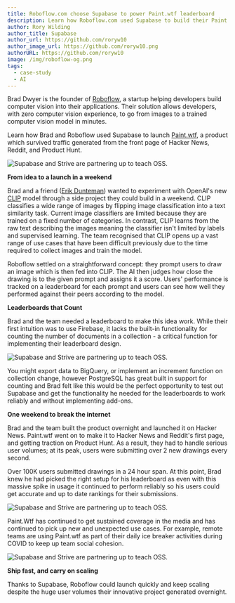 ```yaml
---
title: Roboflow.com choose Supabase to power Paint.wtf leaderboard
description: Learn how Roboflow.com used Supabase to build their Paint.wtf leaderboard
author: Rory Wilding
author_title: Supabase
author_url: https://github.com/roryw10
author_image_url: https://github.com/roryw10.png
authorURL: https://github.com/roryw10
image: /img/roboflow-og.png
tags:
  - case-study
  - AI
---
```


Brad Dwyer is the founder of [Roboflow](https://roboflow.com/?ref=supabase), a startup helping developers build computer vision into their applications. Their solution allows developers, with zero computer vision experience, to go from images to a trained computer vision model in minutes.

Learn how Brad and Roboflow used Supabase to launch [Paint.wtf](https://paint.wtf), a product which survived traffic generated from the front page of Hacker News, Reddit, and Product Hunt.

![Supabase and Strive are partnering up to teach OSS.](/img/roboflow-website.png)

**From idea to a launch in a weekend**

Brad and a friend ([Erik Dunteman](https://twitter.com/erikdoingthings)) wanted to experiment with OpenAI's new [CLIP](https://openai.com/blog/clip/) model through a side project they could build in a weekend. CLIP classifies a wide range of images by flipping image classification into a text similarity task. Current image classifiers are limited because they are trained on a fixed number of categories. In contrast, CLIP learns from the raw text describing the images meaning the classifier isn't limited by labels and supervised learning. The team recognised that CLIP opens up a vast range of use cases that have been difficult previously due to the time required to collect images and train the model.

Roboflow settled on a straightforward concept: they prompt users to draw an image which is then fed into CLIP. The AI then judges how close the drawing is to the given prompt and assigns it a score. Users' performance is tracked on a leaderboard for each prompt and users can see how well they performed against their peers according to the model.

**Leaderboards that Count**

Brad and the team needed a leaderboard to make this idea work. While their first intuition was to use Firebase, it lacks the built-in functionality for counting the number of documents in a collection - a critical function for implementing their leaderboard design.

![Supabase and Strive are partnering up to teach OSS.](/img/roboflow-stat.png)

You might export data to BigQuery, or implement an increment function on collection change, however PostgreSQL has great built in support for counting and Brad felt like this would be the perfect opportunity to test out Supabase and get the functionality he needed for the leaderboards to work reliably and without implementing add-ons.

**One weekend to break the internet**

Brad and the team built the product overnight and launched it on Hacker News. Paint.wtf went on to make it to Hacker News and Reddit's first page, and getting traction on Product Hunt. As a result, they had to handle serious user volumes; at its peak, users were submitting over 2 new drawings every second.

Over 100K users submitted drawings in a 24 hour span. At this point, Brad knew he had picked the right setup for his leaderboard as even with this massive spike in usage it continued to perform reliably so his users could get accurate and up to date rankings for their submissions.

![Supabase and Strive are partnering up to teach OSS.](/img/roboflow-gallery.png)

Paint.Wtf has continued to get sustained coverage in the media and has continued to pick up new and unexpected use cases. For example, remote teams are using Paint.wtf as part of their daily ice breaker activities during COVID to keep up team social cohesion.

<!-- > _"Supabase meant we could have the exact functionality we needed for our leaderboard._
>
> _We got the benefits of PostgreSQL with a great developer experience._
>
> _With Supabase we could launch our product quickly and yet still handle the huge user volumes that Paint.wtf generated."_
>
> Brad Dwyer, CTO Roboflow. -->

![Supabase and Strive are partnering up to teach OSS.](/img/roboflow-quote.png)

**Ship fast, and carry on scaling**

Thanks to Supabase, Roboflow could launch quickly and keep scaling despite the huge user volumes their innovative project generated overnight.
